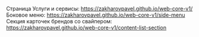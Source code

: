 Страница Услуги и сервисы: https://zakharovpavel.github.io/web-core-v1/ <br>
Боковое меню: https://zakharovpavel.github.io/web-core-v1/side-menu
Секция карточек брендов со свайпером: https://zakharovpavel.github.io/web-core-v1/content-list-section
